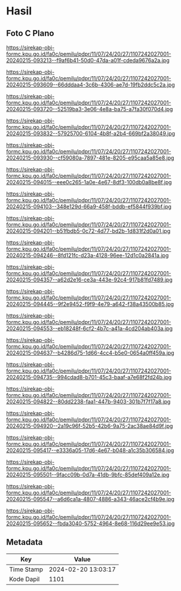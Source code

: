 # Hasil

## Foto C Plano

https://sirekap-obj-formc.kpu.go.id/fa0c/pemilu/pdpr/11/07/24/20/27/1107242027001-20240215-093213--f9af6b41-50d0-47da-a01f-cdeda9676a2a.jpg

https://sirekap-obj-formc.kpu.go.id/fa0c/pemilu/pdpr/11/07/24/20/27/1107242027001-20240215-093609--66dddaa4-3c6b-4306-ae7d-19fb2ddc5c2a.jpg

https://sirekap-obj-formc.kpu.go.id/fa0c/pemilu/pdpr/11/07/24/20/27/1107242027001-20240215-093720--52519ba3-3e06-4e8a-ba75-a7fa30f070d4.jpg

https://sirekap-obj-formc.kpu.go.id/fa0c/pemilu/pdpr/11/07/24/20/27/1107242027001-20240215-093832--57925700-6104-4b8f-a2b4-669bf2a38049.jpg

https://sirekap-obj-formc.kpu.go.id/fa0c/pemilu/pdpr/11/07/24/20/27/1107242027001-20240215-093930--cf59080a-7897-481e-8205-e95caa5a85e8.jpg

https://sirekap-obj-formc.kpu.go.id/fa0c/pemilu/pdpr/11/07/24/20/27/1107242027001-20240215-094015--eee0c265-1a0e-4e67-8df3-100db0a8be8f.jpg

https://sirekap-obj-formc.kpu.go.id/fa0c/pemilu/pdpr/11/07/24/20/27/1107242027001-20240215-094103--348e129d-66a9-458f-bddb-ef5844f939bf.jpg

https://sirekap-obj-formc.kpu.go.id/fa0c/pemilu/pdpr/11/07/24/20/27/1107242027001-20240215-094201--b51fbdb5-0c72-4d77-bd2b-1d831f2d0a01.jpg

https://sirekap-obj-formc.kpu.go.id/fa0c/pemilu/pdpr/11/07/24/20/27/1107242027001-20240215-094246--8fd121fc-d23a-4128-96ee-12d1c0a2841a.jpg

https://sirekap-obj-formc.kpu.go.id/fa0c/pemilu/pdpr/11/07/24/20/27/1107242027001-20240215-094357--a62d2e16-ce3a-443e-92c4-917b81fd7489.jpg

https://sirekap-obj-formc.kpu.go.id/fa0c/pemilu/pdpr/11/07/24/20/27/1107242027001-20240215-094445--9f2e9452-f9f9-4e79-a642-f38a43500b85.jpg

https://sirekap-obj-formc.kpu.go.id/fa0c/pemilu/pdpr/11/07/24/20/27/1107242027001-20240215-094553--eb18248f-6cf2-4b7c-a41a-4cd204ab403a.jpg

https://sirekap-obj-formc.kpu.go.id/fa0c/pemilu/pdpr/11/07/24/20/27/1107242027001-20240215-094637--b4286d75-1d66-4cc4-b5e0-0654a0ff459a.jpg

https://sirekap-obj-formc.kpu.go.id/fa0c/pemilu/pdpr/11/07/24/20/27/1107242027001-20240215-094735--994cdad8-b701-45c3-baaf-a7e68f2fd24b.jpg

https://sirekap-obj-formc.kpu.go.id/fa0c/pemilu/pdpr/11/07/24/20/27/1107242027001-20240215-094822--80dd2238-faa1-447b-9403-301b7f7f17a8.jpg

https://sirekap-obj-formc.kpu.go.id/fa0c/pemilu/pdpr/11/07/24/20/27/1107242027001-20240215-094920--2a19c96f-52b5-42b6-9a75-2ac38ae84d9f.jpg

https://sirekap-obj-formc.kpu.go.id/fa0c/pemilu/pdpr/11/07/24/20/27/1107242027001-20240215-095417--e3336a05-17d6-4e67-b048-a1c35b306584.jpg

https://sirekap-obj-formc.kpu.go.id/fa0c/pemilu/pdpr/11/07/24/20/27/1107242027001-20240215-095501--9facc09b-0d7a-41db-9bfc-85def409a12e.jpg

https://sirekap-obj-formc.kpu.go.id/fa0c/pemilu/pdpr/11/07/24/20/27/1107242027001-20240215-095547--a6d6ca1a-4807-4886-a343-46ace2cf4b9e.jpg

https://sirekap-obj-formc.kpu.go.id/fa0c/pemilu/pdpr/11/07/24/20/27/1107242027001-20240215-095652--fbda3040-5752-4964-8e68-116d29ee9e53.jpg


## Metadata

| Key        | Value               |
| ---------- | ------------------- |
| Time Stamp | 2024-02-20 13:03:17 |
| Kode Dapil | 1101                |



